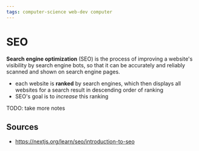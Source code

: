 ```yaml
---
tags: computer-science web-dev computer
---
```


# SEO

**Search engine optimization** (SEO) is the process of improving a website's visibility by search engine bots, so that it can be accurately and reliably scanned and shown on search engine pages.

- each website is **ranked** by search engines, which then displays all websites for a search result in descending order of ranking
- SEO's goal is to _increase_ this ranking

TODO: take more notes

## Sources

- <https://nextjs.org/learn/seo/introduction-to-seo>
